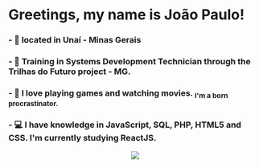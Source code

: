 # **Greetings, my name is João Paulo!**<br/>

### - 📍 located in Unaí - Minas Gerais<br/>
### - 💾 Training in Systems Development Technician through the Trilhas do Futuro project - MG.<br/>
### - 💬 I love playing games and watching movies. <sub> I'm a born procrastinator.</sub><br/>
### - 💻 I have knowledge in JavaScript, SQL, PHP, HTML5 and CSS. I'm currently studying ReactJS.<br/>
<p align="center">
  <img src="https://github-readme-stats.vercel.app/api/top-langs/?username=joaopaulocaldas&layout=compact&theme=dark" />
</p>

